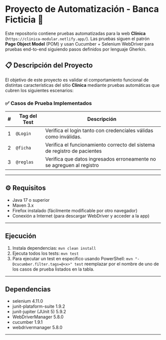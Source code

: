 # Proyecto de Automatización - Banca Ficticia 🏦

Este repositorio contiene pruebas automatizadas para la web **Clínica** (`https://clinica-modular.netlify.app/`). Las pruebas siguen el patrón **Page Object Model** (POM) y usan Cucumber + Selenium WebDriver para pruebas end-to-end siguiendo pasos definidos por lenguaje Gherkin.

## 📋 Descripción del Proyecto
El objetivo de este proyecto es validar el comportamiento funcional de distintas características del sitio **Clinica** mediante pruebas automáticas que cubren los siguientes escenarios:

### ✅ Casos de Prueba Implementados
| # | Tag del Test | Descripción     |
|---|--------------|-----------------|
| 1 | `@Login`     | Verifica el login tanto con credenciales válidas como inválidas.         |
| 2 | `@ficha`     | Verifica el funcionamiento correcto del sistema de registro de pacientes |
| 3 | `@reglas`    | Verifica que datos ingresados erroneamente no se agreguen al registro    |

---

## ⚙️ Requisitos
- Java 17 o superior
- Maven 3.x
- Firefox instalado (fácilmente modificable por otro navegador)
- Conexión a Internet (para descargar WebDriver y acceder a la app)

---

## Ejecución
1. Instala dependencias: `mvn clean install`
2. Ejecuta todos los tests: `mvn test`
3. Para ejecutar un test en especifico usando PowerShell: `mvn "-Dcucumber.filter.tags=@<x>" test` reemplazar <x> por el nombre de uno de los casos de prueba listados en la tabla.

---

## Dependencias
- selenium 4.11.0
- junit-plataform-suite 1.9.2
- junit-jupiter (JUnit 5) 5.9.2
- WebDriverManager 5.8.0
- cucumber 1.9.1
- webdrivermanager 5.8.0

---